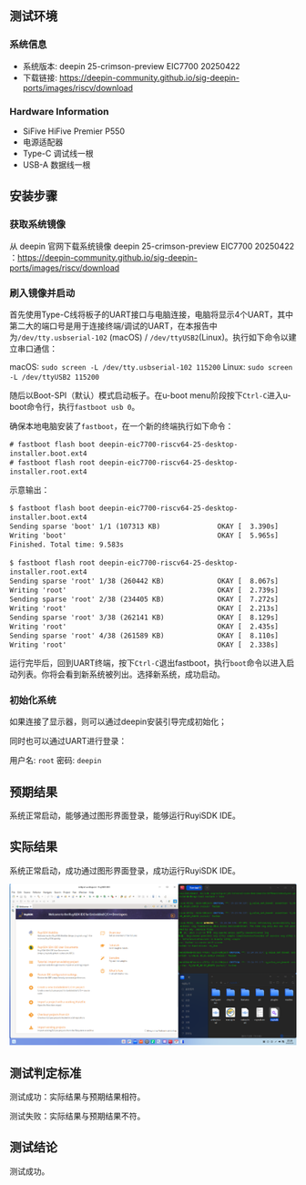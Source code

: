 ## 测试环境

### 系统信息

- 系统版本: deepin 25-crimson-preview EIC7700 20250422
- 下载链接: https://deepin-community.github.io/sig-deepin-ports/images/riscv/download

### Hardware Information

- SiFive HiFive Premier P550
- 电源适配器
- Type-C 调试线一根
- USB-A 数据线一根

## 安装步骤

### 获取系统镜像

从 deepin 官网下载系统镜像 deepin 25-crimson-preview EIC7700 20250422 ：https://deepin-community.github.io/sig-deepin-ports/images/riscv/download

### 刷入镜像并启动

首先使用Type-C线将板子的UART接口与电脑连接，电脑将显示4个UART，其中第二大的端口号是用于连接终端/调试的UART，在本报告中为`/dev/tty.usbserial-102` (macOS) / `/dev/ttyUSB2`(Linux)。执行如下命令以建立串口通信：

macOS: `sudo screen -L /dev/tty.usbserial-102 115200`
Linux: `sudo screen -L /dev/ttyUSB2 115200`

随后以Boot-SPI（默认）模式启动板子。在u-boot menu阶段按下`Ctrl-C`进入u-boot命令行，执行`fastboot usb 0`。

确保本地电脑安装了`fastboot`，在一个新的终端执行如下命令：

``` shell
# fastboot flash boot deepin-eic7700-riscv64-25-desktop-installer.boot.ext4
# fastboot flash root deepin-eic7700-riscv64-25-desktop-installer.root.ext4
```

示意输出：

``` text
$ fastboot flash boot deepin-eic7700-riscv64-25-desktop-installer.boot.ext4
Sending sparse 'boot' 1/1 (107313 KB)              OKAY [  3.390s]
Writing 'boot'                                     OKAY [  5.965s]
Finished. Total time: 9.583s

$ fastboot flash root deepin-eic7700-riscv64-25-desktop-installer.root.ext4 
Sending sparse 'root' 1/38 (260442 KB)             OKAY [  8.067s]
Writing 'root'                                     OKAY [  2.739s]
Sending sparse 'root' 2/38 (234405 KB)             OKAY [  7.272s]
Writing 'root'                                     OKAY [  2.213s]
Sending sparse 'root' 3/38 (262141 KB)             OKAY [  8.129s]
Writing 'root'                                     OKAY [  2.435s]
Sending sparse 'root' 4/38 (261589 KB)             OKAY [  8.110s]
Writing 'root'                                     OKAY [  2.338s]
```

运行完毕后，回到UART终端，按下`Ctrl-C`退出fastboot，执行`boot`命令以进入启动列表。你将会看到新系统被列出。选择新系统，成功启动。

### 初始化系统

如果连接了显示器，则可以通过deepin安装引导完成初始化；

同时也可以通过UART进行登录：

用户名: `root`
密码: `deepin`

## 预期结果

系统正常启动，能够通过图形界面登录，能够运行RuyiSDK IDE。

## 实际结果

系统正常启动，成功通过图形界面登录，成功运行RuyiSDK IDE。

![screenshot](./screenshot.png)

## 测试判定标准

测试成功：实际结果与预期结果相符。

测试失败：实际结果与预期结果不符。

## 测试结论

测试成功。
